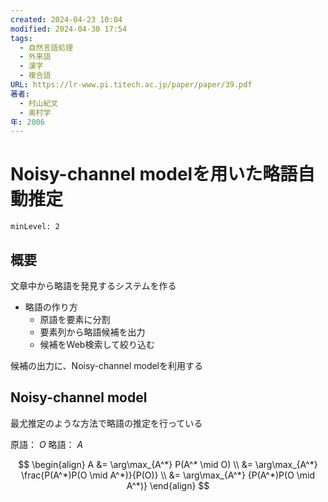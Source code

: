 ```yaml
---
created: 2024-04-23 10:04
modified: 2024-04-30 17:54
tags:
  - 自然言語処理
  - 外来語
  - 漢字
  - 複合語
URL: https://lr-www.pi.titech.ac.jp/paper/paper/39.pdf
著者:
  - 村山紀文
  - 奥村学
年: 2006
---
```


# Noisy-channel modelを用いた略語自動推定

```table-of-contents
minLevel: 2
```

## 概要

文章中から略語を発見するシステムを作る

- 略語の作り方
    - 原語を要素に分割
    - 要素列から略語候補を出力
    - 候補をWeb検索して絞り込む

候補の出力に、Noisy-channel modelを利用する

## Noisy-channel model

最尤推定のような方法で略語の推定を行っている

原語： $O$
略語： $A$

$$
\begin{align}
A &= \arg\max_{A^*} P(A^* \mid O) \\
&= \arg\max_{A^*} \frac{P(A^*)P(O \mid A^*)}{P(O)} \\
&= \arg\max_{A^*} {P(A^*)P(O \mid A^*)}
\end{align}
$$

